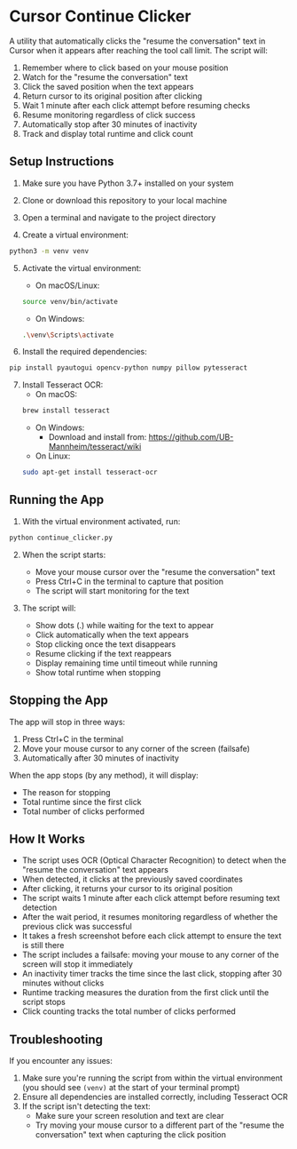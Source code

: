# Cursor Continue Clicker

A utility that automatically clicks the "resume the conversation" text in Cursor when it appears after reaching the tool call limit. The script will:
1. Remember where to click based on your mouse position
2. Watch for the "resume the conversation" text
3. Click the saved position when the text appears
4. Return cursor to its original position after clicking
5. Wait 1 minute after each click attempt before resuming checks
6. Resume monitoring regardless of click success
7. Automatically stop after 30 minutes of inactivity
8. Track and display total runtime and click count

## Setup Instructions

1. Make sure you have Python 3.7+ installed on your system

2. Clone or download this repository to your local machine

3. Open a terminal and navigate to the project directory

4. Create a virtual environment:
```bash
python3 -m venv venv
```

5. Activate the virtual environment:
   - On macOS/Linux:
   ```bash
   source venv/bin/activate
   ```
   - On Windows:
   ```bash
   .\venv\Scripts\activate
   ```

6. Install the required dependencies:
```bash
pip install pyautogui opencv-python numpy pillow pytesseract
```

7. Install Tesseract OCR:
   - On macOS:
   ```bash
   brew install tesseract
   ```
   - On Windows:
     - Download and install from: https://github.com/UB-Mannheim/tesseract/wiki
   - On Linux:
   ```bash
   sudo apt-get install tesseract-ocr
   ```

## Running the App

1. With the virtual environment activated, run:
```bash
python continue_clicker.py
```

2. When the script starts:
   - Move your mouse cursor over the "resume the conversation" text
   - Press Ctrl+C in the terminal to capture that position
   - The script will start monitoring for the text

3. The script will:
   - Show dots (.) while waiting for the text to appear
   - Click automatically when the text appears
   - Stop clicking once the text disappears
   - Resume clicking if the text reappears
   - Display remaining time until timeout while running
   - Show total runtime when stopping

## Stopping the App

The app will stop in three ways:
1. Press Ctrl+C in the terminal
2. Move your mouse cursor to any corner of the screen (failsafe)
3. Automatically after 30 minutes of inactivity

When the app stops (by any method), it will display:
- The reason for stopping
- Total runtime since the first click
- Total number of clicks performed

## How It Works

- The script uses OCR (Optical Character Recognition) to detect when the "resume the conversation" text appears
- When detected, it clicks at the previously saved coordinates
- After clicking, it returns your cursor to its original position
- The script waits 1 minute after each click attempt before resuming text detection
- After the wait period, it resumes monitoring regardless of whether the previous click was successful
- It takes a fresh screenshot before each click attempt to ensure the text is still there
- The script includes a failsafe: moving your mouse to any corner of the screen will stop it immediately
- An inactivity timer tracks the time since the last click, stopping after 30 minutes without clicks
- Runtime tracking measures the duration from the first click until the script stops
- Click counting tracks the total number of clicks performed

## Troubleshooting

If you encounter any issues:
1. Make sure you're running the script from within the virtual environment (you should see `(venv)` at the start of your terminal prompt)
2. Ensure all dependencies are installed correctly, including Tesseract OCR
3. If the script isn't detecting the text:
   - Make sure your screen resolution and text are clear
   - Try moving your mouse cursor to a different part of the "resume the conversation" text when capturing the click position 